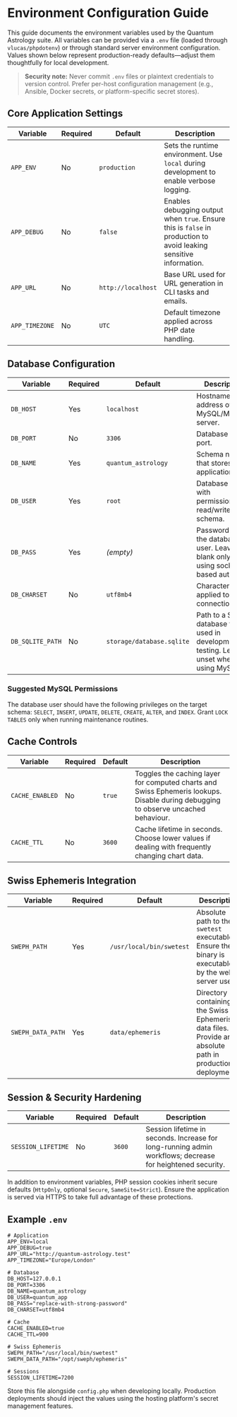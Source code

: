 <!-- docs/environment.md -->
# Environment Configuration Guide

This guide documents the environment variables used by the Quantum Astrology suite. All variables can be provided via a `.env` file (loaded through `vlucas/phpdotenv`) or through standard server environment configuration. Values shown below represent production-ready defaults—adjust them thoughtfully for local development.

> **Security note:** Never commit `.env` files or plaintext credentials to version control. Prefer per-host configuration management (e.g., Ansible, Docker secrets, or platform-specific secret stores).

## Core Application Settings

| Variable | Required | Default | Description |
| --- | --- | --- | --- |
| `APP_ENV` | No | `production` | Sets the runtime environment. Use `local` during development to enable verbose logging. |
| `APP_DEBUG` | No | `false` | Enables debugging output when `true`. Ensure this is `false` in production to avoid leaking sensitive information. |
| `APP_URL` | No | `http://localhost` | Base URL used for URL generation in CLI tasks and emails. |
| `APP_TIMEZONE` | No | `UTC` | Default timezone applied across PHP date handling. |

## Database Configuration

| Variable | Required | Default | Description |
| --- | --- | --- | --- |
| `DB_HOST` | Yes | `localhost` | Hostname or IP address of the MySQL/MariaDB server. |
| `DB_PORT` | No | `3306` | Database server port. |
| `DB_NAME` | Yes | `quantum_astrology` | Schema name that stores application data. |
| `DB_USER` | Yes | `root` | Database user with permissions to read/write the schema. |
| `DB_PASS` | Yes | *(empty)* | Password for the database user. Leave blank only when using socket-based auth. |
| `DB_CHARSET` | No | `utf8mb4` | Character set applied to PDO connections. |
| `DB_SQLITE_PATH` | No | `storage/database.sqlite` | Path to a SQLite database file used in development or testing. Leave unset when using MySQL. |

### Suggested MySQL Permissions

The database user should have the following privileges on the target schema: `SELECT`, `INSERT`, `UPDATE`, `DELETE`, `CREATE`, `ALTER`, and `INDEX`. Grant `LOCK TABLES` only when running maintenance routines.

## Cache Controls

| Variable | Required | Default | Description |
| --- | --- | --- | --- |
| `CACHE_ENABLED` | No | `true` | Toggles the caching layer for computed charts and Swiss Ephemeris lookups. Disable during debugging to observe uncached behaviour. |
| `CACHE_TTL` | No | `3600` | Cache lifetime in seconds. Choose lower values if dealing with frequently changing chart data. |

## Swiss Ephemeris Integration

| Variable | Required | Default | Description |
| --- | --- | --- | --- |
| `SWEPH_PATH` | Yes | `/usr/local/bin/swetest` | Absolute path to the `swetest` executable. Ensure the binary is executable by the web server user. |
| `SWEPH_DATA_PATH` | Yes | `data/ephemeris` | Directory containing the Swiss Ephemeris data files. Provide an absolute path in production deployments. |

## Session & Security Hardening

| Variable | Required | Default | Description |
| --- | --- | --- | --- |
| `SESSION_LIFETIME` | No | `3600` | Session lifetime in seconds. Increase for long-running admin workflows; decrease for heightened security. |

In addition to environment variables, PHP session cookies inherit secure defaults (`HttpOnly`, optional `Secure`, `SameSite=Strict`). Ensure the application is served via HTTPS to take full advantage of these protections.

## Example `.env`

```dotenv
# Application
APP_ENV=local
APP_DEBUG=true
APP_URL="http://quantum-astrology.test"
APP_TIMEZONE="Europe/London"

# Database
DB_HOST=127.0.0.1
DB_PORT=3306
DB_NAME=quantum_astrology
DB_USER=quantum_app
DB_PASS="replace-with-strong-password"
DB_CHARSET=utf8mb4

# Cache
CACHE_ENABLED=true
CACHE_TTL=900

# Swiss Ephemeris
SWEPH_PATH="/usr/local/bin/swetest"
SWEPH_DATA_PATH="/opt/sweph/ephemeris"

# Sessions
SESSION_LIFETIME=7200
```

Store this file alongside `config.php` when developing locally. Production deployments should inject the values using the hosting platform's secret management features.
